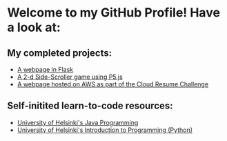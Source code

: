 # Welcome to my GitHub Profile! Have a look at:
## My completed projects:
* [A webpage in Flask](https://github.com/erulla/Flask-Webpage/)
* [A 2-d Side-Scroller game using P5.js](https://minigame-ten.vercel.app/)
* [A webpage hosted on AWS as part of the Cloud Resume Challenge]()
## Self-initited learn-to-code resources:
* [University of Helsinki's Java Programming](https://github.com/erulla/mooc-java-programming-i)
* [University of Helsinki's Introduction to Programming (Python)](https://github.com/erulla/Introduction-to-Programming-)
